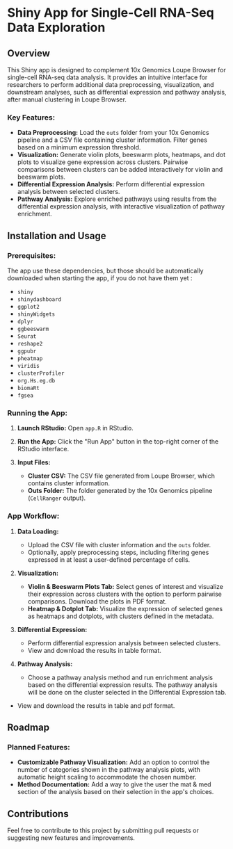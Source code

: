 
# Shiny App for Single-Cell RNA-Seq Data Exploration

## Overview

This Shiny app is designed to complement 10x Genomics Loupe Browser for single-cell RNA-seq data analysis. It provides an intuitive interface for researchers to perform additional data preprocessing, visualization, and downstream analyses, such as differential expression and pathway analysis, after manual clustering in Loupe Browser.

### Key Features:

- **Data Preprocessing:** Load the `outs` folder from your 10x Genomics pipeline and a CSV file containing cluster information. Filter genes based on a minimum expression threshold.
- **Visualization:** Generate violin plots, beeswarm plots, heatmaps, and dot plots to visualize gene expression across clusters. Pairwise comparisons between clusters can be added interactively for violin and beeswarm plots.
- **Differential Expression Analysis:** Perform differential expression analysis between selected clusters.
- **Pathway Analysis:** Explore enriched pathways using results from the differential expression analysis, with interactive visualization of pathway enrichment.

## Installation and Usage

### Prerequisites:

The app use these dependencies, but those should be automatically downloaded when starting the app, if you do not have them yet :

- `shiny`
- `shinydashboard`
- `ggplot2`
- `shinyWidgets`
- `dplyr`
- `ggbeeswarm`
- `Seurat`
- `reshape2`
- `ggpubr`
- `pheatmap`
- `viridis`
- `clusterProfiler`
- `org.Hs.eg.db`
- `biomaRt`
- `fgsea`

### Running the App:

1. **Launch RStudio:**
   Open `app.R` in RStudio.

2. **Run the App:**
   Click the "Run App" button in the top-right corner of the RStudio interface.

3. **Input Files:**
   - **Cluster CSV:** The CSV file generated from Loupe Browser, which contains cluster information.
   - **Outs Folder:** The folder generated by the 10x Genomics pipeline (`CellRanger` output).

### App Workflow:

1. **Data Loading:**
   - Upload the CSV file with cluster information and the `outs` folder.
   - Optionally, apply preprocessing steps, including filtering genes expressed in at least a user-defined percentage of cells.

2. **Visualization:**
   - **Violin & Beeswarm Plots Tab:** Select genes of interest and visualize their expression across clusters with the option to perform pairwise comparisons. Download the plots in PDF format.
   - **Heatmap & Dotplot Tab:** Visualize the expression of selected genes as heatmaps and dotplots, with clusters defined in the metadata.

3. **Differential Expression:**
   - Perform differential expression analysis between selected clusters.
   - View and download the results in table format.

4. **Pathway Analysis:**
   - Choose a pathway analysis method and run enrichment analysis based on the differential expression results. The pathway analysis will be done on the cluster selected in the Differential Expression tab.
  - View and download the results in table and pdf format.
## Roadmap

### Planned Features:
- **Customizable Pathway Visualization:** Add an option to control the number of categories shown in the pathway analysis plots, with automatic height scaling to accommodate the chosen number.
- **Method Documentation:** Add a way to give the user the mat & med section of the analysis based on their selection in the app's choices.

## Contributions

Feel free to contribute to this project by submitting pull requests or suggesting new features and improvements.
